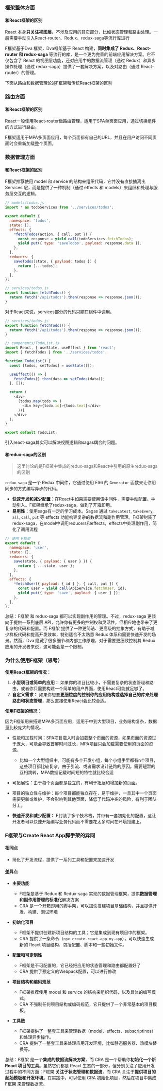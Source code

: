 ### 框架整体方面

#### 和React框架的区别

React 本身**只关注视图层**，不涉及应用的其它部分，比如状态管理和路由处理。一般需要手动引入React-router、Redux、redux-saga等流行库进行

F框架基于Dva 框架，Dva框架基于 React 构建，**同时集成了 Redux、React-router 和 redux-saga** 等流行的库，是一个更为完善的前端应用解决方案。它不仅包含了 React 的视图层功能，还对应用中的数据流管理（通过 Redux）和异步操作处理（通过 redux-saga）提供了一套解决方案，以及对路由（通过 React-router）的管理。

下面从路由和数据管理论述F框架和传统React框架的区别

### 路由方面

#### 和React框架的区别

React一般使用React-router做路由管理，适用于SPA单页面应用，通过切换组件的方式进行路由。

F框架适用于MPA多页面应用，每个页面都有自己的URL，并且在用户访问不同页面时会重新加载整个页面。

### 数据管理方面

#### 和React框架的区别

F框架推荐使用 model 和 service 的结构来组织代码，它并没有直接抽离出 Services 层，而是提供了一种机制（通过 effects 和 models）来组织和处理与服务层交互的逻辑。

```js
// models/todos.js
import * as todoServices from '../services/todos';

export default {
  namespace: 'todos',
  state: [],
  effects: {
    *fetchTodos(action, { call, put }) {
      const response = yield call(todoServices.fetchTodos);
      yield put({ type: 'saveTodos', payload: response.data });
    },
  },
  reducers: {
    saveTodos(state, { payload: todos }) {
      return [...todos];
    },
  },
};

// services/todos.js
export function fetchTodos() {
  return fetch('/api/todos').then(response => response.json());
}

```

对于React来说，services部分的代码只能在组件中调用。

```js
// services/todos.js
export function fetchTodos() {
  return fetch('/api/todos').then(response => response.json());
}

// components/TodoList.js
import React, { useState, useEffect } from 'react';
import { fetchTodos } from '../services/todos';

function TodoList() {
  const [todos, setTodos] = useState([]);

  useEffect(() => {
    fetchTodos().then(data => setTodos(data));
  }, []);

  return (
    <div>
      {todos.map(todo => (
        <div key={todo.id}>{todo.text}</div>
      ))}
    </div>
  );
}

export default TodoList;
```

引入react-saga其实可以解决视图逻辑和sagas耦合的问题。

#### 和redux-saga的区别

> 这里讨论的是F框架中集成的redux-saga和React中引用的原生redux-saga的区别

`redux-saga` 是一个 Redux 中间件，它通过使用 ES6 的 `Generator` 函数来让你用同步的方式编写异步的代码。

- **快速开发和减少配置**：在React中如果需要使用该中间件，需要手动配置，手动引入。F框架继承了redux-saga，做到了开箱即用。
- **易用性**：使用saga有一定的学习成本。Sagas 通过 `takeLatest`, `takeEvery`, `all`, `call`, `put` 等 effects 功能构建复杂的数据流和副作用管理。F框架封装了redux-saga，在model中调用reducers和effects，effects中处理副作用，简化了调用流程

```js
// 使用 F框架
export default {
  namespace: 'user',
  state: {},
  reducers: {
    save(state, { payload: { user } }) {
      return { ...state, user };
    },
  },
  effects: {
    *fetchUser({ payload: { id } }, { call, put }) {
      const user = yield call(ApiService.fetchUser, id);
      yield put({ type: 'save', payload: { user } });
    },
  },
};
```

总结：F框架 和 redux-saga 都可以实现副作用的管理。不过，redux-saga 更倾向于提供一系列底层 API，允许你有更多的控制权和灵活性，但相应地也带来了更复杂的代码和配置。而 F框架 提供了一种更简洁、更高级的抽象方式，有助于减少样板代码和提高开发效率，特别适合不太熟悉 Redux 体系和需要快速开发的场景。然而，Dva 隐藏了很多细节和内部工作原理，对于需要更细致控制其 Redux 应用的开发者来说，这可能会是一个限制。

### 为什么使用F框架（思考）

**使用React框架的情况：**

1. **小型项目或简单的应用：** 如果你的项目比较小，不需要复杂的状态管理和路由，或者你只需要构建一个简单的用户界面，使用React可能就足够了。
2. **自定义需求：** 如果你想要**更细粒度的控制你的应用结构或选择自己的库来处理路由和状态管理**，那么直接使用React会比较合适。

**使用F框架的情况：**

因为F框架用来搭建MPA多页面应用，适用于中到大型项目，业务结构复杂，数据量比较庞大的情况。

- 性能和加载时间：SPA项目载入时会加载整个页面的资源，如果页面的资源过于庞大，可能会导致首屏时间过长，MPA项目只会加载需要使用的页面的资源。

  - 比如一个大型组织中，可能有多个开发小组，每个小组手里都有n个项目，这些项目都比较复杂。由于引流、或者需求设计链路的原因，需要短暂的互相跳转，MPA数据记载时间短的特性就比较合适
- 可拓展性：由于每个页面都是独立的，有利于拓展和增加新的页面。
- 项目的独立性与维护：每个项目都能独立存在，易于维护，一旦其中一个页面需要更新或维护，不会影响到其他页面，降低了代码冲突的风险，有利于团队分工。
- **快速开发和减少配置：** F封装了多个技术栈，并带有一套初始化的配置，这让开发者可以快速开始编写业务代码而不需要花太多时间在环境搭建上。

### F框架与Create React App脚手架的异同

#### 相同点

- 简化了开发流程，提供了一系列工具和配置来加速开发

#### 差异点

- **主要功能**

  - F框架是基于 Redux 和 Redux-saga 实现的数据管理框架，提供**数据管理和副作用管理的标准化**解决方案
  - CRA 是一个开箱即用的脚手架，可以加快搭建项目基础结构，并且提供开发、构建、测试环境
- **初始化项目**

  * F框架不提供创建新项目结构的工具；它是集成到现有项目中的框架。
  * CRA 提供了一条命令（`npx create-react-app my-app`），可以快速生成新的 React 项目结构，包括配置、脚本和一些初始文件。
- **配置和可定制性**

  - F框架是不可配置的，它已经把应用的状态管理和路由都配置好了
  - CRA 提供了预定义的Webpack配置，可以进行修改
- **项目结构和编码规范**

  - F框架推荐使用 model 和 service 的结构来组织代码，以及具体的编写模式。
  - CRA 不强制任何项目结构或编码规范，它只提供了一个非常基本的项目模板。
- **工具链**

  * F框架提供了一整套工具来管理数据（model、effects、subscriptinos）和处理异步操作。
  * CRA 提供了一整套工具来处理应用开发环境，比如静态服务器、热模块替换等。

总结：F框架 是一个**集成的数据流解决方案**，而 CRA 是一个帮助你**初始化一个新 React 项目的工具**。虽然它们都是 React 生态的一部分，但分别关注了应用开发过程中的不同方面：F框架 **关注于状态管理和数据流**，而 CRA 关注于**提供项目的起始模板和开发环境**。在实践中，可以使用 CRA 初始化项目，然后在项目中集成 F框架 来管理数据流。
